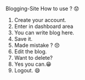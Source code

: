 Blogging-Site 
How to use ? :worried:
1. Create your account.
2. Enter in dashboard area
3. You can write blog here.
4. Save it.
5. Made mistake ? :disappointed:
6. Edit the blog.
7. Want to delete? 
8. Yes you can.:grin:
9. Logout. :smile:
